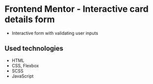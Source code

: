 # Frontend Mentor - Interactive card details form

- Interactive form with validating user inputs

## Used technologies

- HTML
- CSS, Flexbox
- SCSS
- JavaScript